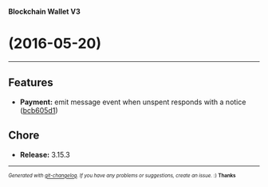 __Blockchain Wallet V3__

#   (2016-05-20)



---

## Features

- **Payment:** emit message event when unspent responds with a notice
  ([bcb605d1](https://github.com/blockchain/My-Wallet-V3/commit/bcb605d1ab9aa8fd59957442f4f50118d4a1712e))


## Chore

- **Release:** 3.15.3



---
<sub><sup>*Generated with [git-changelog](https://github.com/rafinskipg/git-changelog). If you have any problems or suggestions, create an issue.* :) **Thanks** </sub></sup>